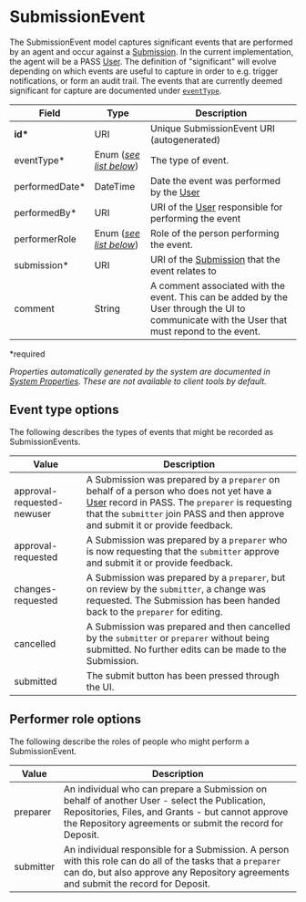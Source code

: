 # SubmissionEvent
The SubmissionEvent model captures significant events that are performed by an agent and occur against a [Submission](Submission.md). In the current implementation, the agent will be a PASS [User](User.md). The definition of "significant" will evolve depending on which events are useful to capture in order to e.g. trigger notifications, or form an audit trail. The events that are currently deemed significant for capture are documented under [`eventType`](#event-type-options).

| Field  		| Type  		| Description |
| ------------- | ------------- | ------------- |
| __id*__ | URI | Unique SubmissionEvent URI (autogenerated) |
| eventType* | Enum ([_see list below_](#event-type-options)) | The type of event. |
| performedDate* | DateTime | Date the event was performed by the [User](User.md) |
| performedBy* | URI | URI of the [User](User.md) responsible for performing the event |
| performerRole | Enum ([_see list below_](#performer-role-options)) | Role of the person performing the event. |
| submission*  | URI | URI of the [Submission](Submission.md) that the event relates to |
| comment | String | A comment associated with the event. This can be added by the User through the UI to communicate with the User that must repond to the event. |

*required 

*Properties automatically generated by the system are documented in [System Properties](SystemProperties.md). These are not available to client tools by default.*

## Event type options

The following describes the types of events that might be recorded as SubmissionEvents.

| Value  					| Description | 
| ------------------------ | ------------- |
| approval-requested-newuser | A Submission was prepared by a `preparer` on behalf of a person who does not yet have a [User](User.md) record in PASS. The `preparer` is requesting that the `submitter` join PASS and then approve and submit it or provide feedback. |
| approval-requested | A Submission was prepared by a `preparer` who is now requesting that the `submitter` approve and submit it or provide feedback. |
| changes-requested | A Submission was prepared by a `preparer`, but on review by the `submitter`, a change was requested. The Submission has been handed back to the `preparer` for editing. |
| cancelled | A Submission was prepared and then cancelled by the `submitter` or `preparer` without being submitted. No further edits can be made to the Submission. |
| submitted | The submit button has been pressed through the UI. | 

## Performer role options

The following describe the roles of people who might perform a SubmissionEvent.

| Value  					| Description | 
| ------------------------ | ------------- |
| preparer | An individual who can prepare a Submission on behalf of another User - select the Publication, Repositories, Files, and Grants - but cannot approve the Repository agreements or submit the record for Deposit. |
| submitter | An individual responsible for a Submission. A person with this role can do all of the tasks that a `preparer` can do, but also approve any Repository agreements and submit the record for Deposit. |